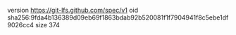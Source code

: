version https://git-lfs.github.com/spec/v1
oid sha256:9fda4b136389d09eb69f1863bdab92b520081f1f7904941f8c5ebe1df9026cc4
size 374
